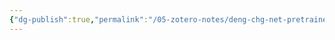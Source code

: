 ```yaml
---
{"dg-publish":true,"permalink":"/05-zotero-notes/deng-chg-net-pretrained-universal2023/","title":"CHGNet as a pretrained universal neural network potential for charge-informed atomistic modelling","tags":["ZoteroNotes"],"noteIcon":"","created":"2025-03-08T10:17","updated":"2025-07-01T11:57"}
---
```



